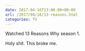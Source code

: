 ```yaml
---
date: 2017-04-16T23:00:00+00:00
url: /2017/04/16/13-reasons.html
categories: TV
---
```

Watched 13 Reasons Why season 1.

Holy shit. This broke me.


